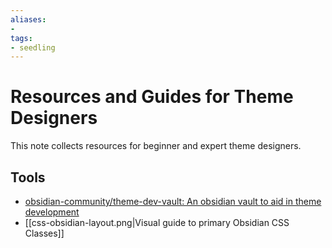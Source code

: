 ```yaml
---
aliases:
- 
tags:
- seedling
---
```


# Resources and Guides for Theme Designers

This note collects resources for beginner and expert theme designers.

## Tools

- [obsidian-community/theme-dev-vault: An obsidian vault to aid in theme development](https://github.com/obsidian-community/theme-dev-vault)
- [[css-obsidian-layout.png|Visual guide to primary Obsidian CSS Classes]]
